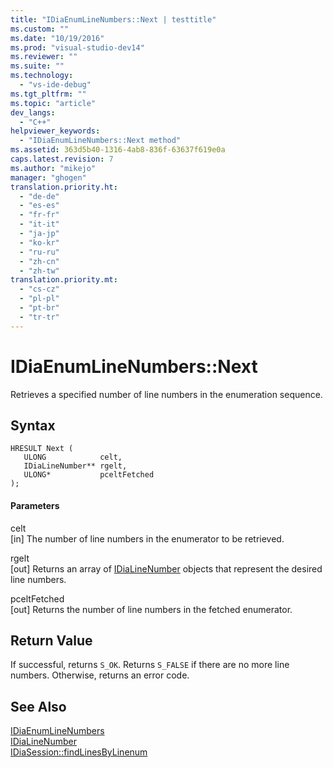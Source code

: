 ```yaml
---
title: "IDiaEnumLineNumbers::Next | testtitle"
ms.custom: ""
ms.date: "10/19/2016"
ms.prod: "visual-studio-dev14"
ms.reviewer: ""
ms.suite: ""
ms.technology: 
  - "vs-ide-debug"
ms.tgt_pltfrm: ""
ms.topic: "article"
dev_langs: 
  - "C++"
helpviewer_keywords: 
  - "IDiaEnumLineNumbers::Next method"
ms.assetid: 363d5b40-1316-4ab8-836f-63637f619e0a
caps.latest.revision: 7
ms.author: "mikejo"
manager: "ghogen"
translation.priority.ht: 
  - "de-de"
  - "es-es"
  - "fr-fr"
  - "it-it"
  - "ja-jp"
  - "ko-kr"
  - "ru-ru"
  - "zh-cn"
  - "zh-tw"
translation.priority.mt: 
  - "cs-cz"
  - "pl-pl"
  - "pt-br"
  - "tr-tr"
---
```

# IDiaEnumLineNumbers::Next
Retrieves a specified number of line numbers in the enumeration sequence.  
  
## Syntax  
  
```cpp#  
HRESULT Next (   
   ULONG            celt,  
   IDiaLineNumber** rgelt,  
   ULONG*           pceltFetched  
);  
```  
  
#### Parameters  
 celt  
 [in] The number of line numbers in the enumerator to be retrieved.  
  
 rgelt  
 [out] Returns an array of [IDiaLineNumber](../debug-interface-access/idialinenumber.md) objects that represent the desired line numbers.  
  
 pceltFetched  
 [out] Returns the number of line numbers in the fetched enumerator.  
  
## Return Value  
 If successful, returns `S_OK`. Returns `S_FALSE` if there are no more line numbers. Otherwise, returns an error code.  
  
## See Also  
 [IDiaEnumLineNumbers](../debug-interface-access/idiaenumlinenumbers.md)   
 [IDiaLineNumber](../debug-interface-access/idialinenumber.md)   
 [IDiaSession::findLinesByLinenum](../debug-interface-access/idiasession--findlinesbylinenum.md)